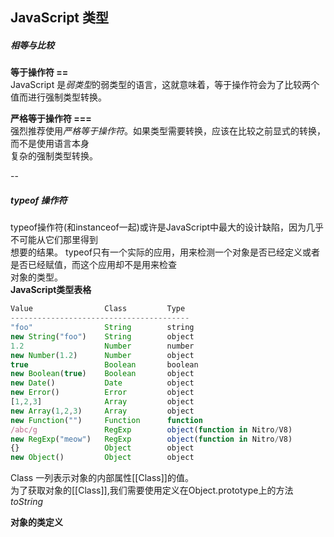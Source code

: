 ## JavaScript 类型

##### 相等与比较
**等于操作符 ==**<br>
JavaScript 是*弱类型*的弱类型的语言，这就意味着，等于操作符会为了比较两个值而进行强制类型转换。

**严格等于操作符 ===**<br>
强烈推荐使用*严格等于操作符*。如果类型需要转换，应该在比较之前显式的转换，而不是使用语言本身<br>
复杂的强制类型转换。

--

##### typeof 操作符
typeof操作符(和instanceof一起)或许是JavaScript中最大的设计缺陷，因为几乎不可能从它们那里得到<br>
想要的结果。
typeof只有一个实际的应用，用来检测一个对象是否已经定义或者是否已经赋值，而这个应用却不是用来检查<br>
对象的类型。<br>
**JavaScript类型表格**
```javascript
Value                Class         Type
----------------------------------------
"foo"                String        string  
new String("foo")    String        object 
1.2                  Number        number
new Number(1.2)      Number        object
true                 Boolean       boolean
new Boolean(true)    Boolean       object
new Date()           Date          object
new Error()          Error         object
[1,2,3]              Array         object
new Array(1,2,3)     Array         object
new Function("")     Function      function
/abc/g               RegExp        object(function in Nitro/V8)
new RegExp("meow")   RegExp        object(function in Nitro/V8)
{}                   Object        object
new Object()         Object        object
```
Class 一列表示对象的内部属性[[Class]]的值。<br>
为了获取对象的[[Class]],我们需要使用定义在Object.prototype上的方法*toString*

**对象的类定义**


